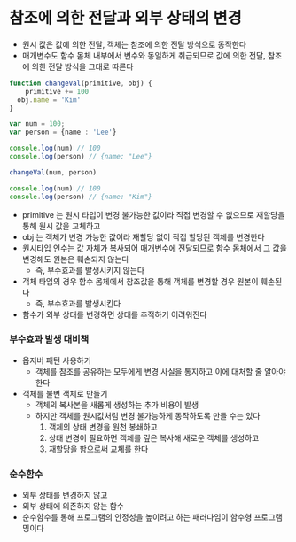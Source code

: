 # 참조에 의한 전달과 외부 상태의 변경
- 원시 값은 값에 의한 전달, 객체는 참조에 의한 전달 방식으로 동작한다
- 매개변수도 함수 몸체 내부에서 변수와 동일하게 취급되므로 값에 의한 전달, 참조에 의한 전달 방식을 그대로 따른다
```typescript jsx
function changeVal(primitive, obj) {
	primitive += 100
  obj.name = 'Kim'
}

var num = 100;
var person = {name : 'Lee'}

console.log(num) // 100
console.log(person) // {name: "Lee"}

changeVal(num, person) 

console.log(num) // 100
console.log(person) // {name: "Kim"}
```
- primitive 는 원시 타입이 변경 불가능한 값이라 직접 변경할 수 없으므로 재할당을 통해 원시 값을 교체하고
- obj 는 객체가 변경 가능한 값이라 재할당 없이 직접 할당된 객체를 변경한다
- 원시타입 인수는 값 자체가 복사되어 매개변수에 전달되므로 함수 몸체에서 그 값을 변경해도 원본은 훼손되지 않는다
  - 즉, 부수효과를 발생시키지 않는다
- 객체 타입의 경우 함수 몸체에서 참조값을 통해 객체를 변경할 경우 원본이 훼손된다
  - 즉, 부수효과를 발생시킨다
- 함수가 외부 상태를 변경하면 상태를 추적하기 어려워진다
### 부수효과 발생 대비책
- 옵저버 패턴 사용하기
  - 객체를 참조를 공유하는 모두에게 변경 사실을 통지하고 이에 대처할 줄 알아야 한다
- 객체를 불변 객체로 만들기
  - 객체의 복사본을 새롭게 생성하는 추가 비용이 발생
  - 하지만 객체를 원시값처럼 변경 불가능하게 동작하도록 만들 수는 있다
    1. 객체의 상태 변경을 원천 봉쇄하고
    2. 상태 변경이 필요하면 객체를 깊은 복사해 새로운 객체를 생성하고
    3. 재할당을 함으로써 교체를 한다
### 순수함수
- 외부 상태를 변경하지 않고
- 외부 상태에 의존하지 않는 함수
- 순수함수를 통해 프로그램의 안정성을 높이려고 하는 패러다임이 함수형 프로그램밍이다
